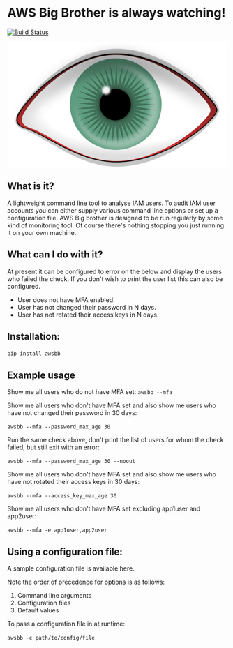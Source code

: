 # AWS Big Brother is always watching!


[![Build Status](https://travis-ci.org/jae2/awsbigbrother.svg?branch=master)](https://travis-ci.org/jae2/awsbigbrother)

![Big Brother is always watching!](https://github.com/jae2/awsbigbrother/blob/master/assets/eye-309755_1280.png?raw=true)


## What is it?

A lightweight command line tool to analyse IAM users. To audit IAM user accounts you can either supply various command line options or set up a configuration file. AWS Big brother is designed to be run regularly by some kind of monitoring tool. Of course there's nothing stopping you just running it on your own machine.

## What can I do with it?

At present it can be configured to error on the below and display the users who failed the check. If you don't wish to print the user list this can also be configured.

- User does not have MFA enabled.
- User has not changed their password in N days.
- User has not rotated their access keys in N days.

## Installation:

``` pip install awsbb ```

## Example usage

Show me all users who do not have MFA set:
``` awsbb --mfa ```

Show me all users who don't have MFA set and also show me users who have not changed their password in 30 days:

``` awsbb --mfa --password_max_age 30 ```

Run the same check above, don't print the list of users for whom the check failed, but still exit with an error:

``` awsbb --mfa --password_max_age 30 --noout ```

Show me all users who don't have MFA set and also show me users who have not rotated their access keys in 30 days:

``` awsbb --mfa --access_key_max_age 30 ```

Show me all users who don't have MFA set excluding app1user and app2user:

``` awsbb --mfa -e app1user,app2user ```


## Using a configuration file:

A sample configuration file is available here.

Note the order of precedence for options is as follows:

1. Command line arguments
2. Configuration files
3. Default values

To pass a configuration file in at runtime:

``` awsbb -c path/to/config/file ```

